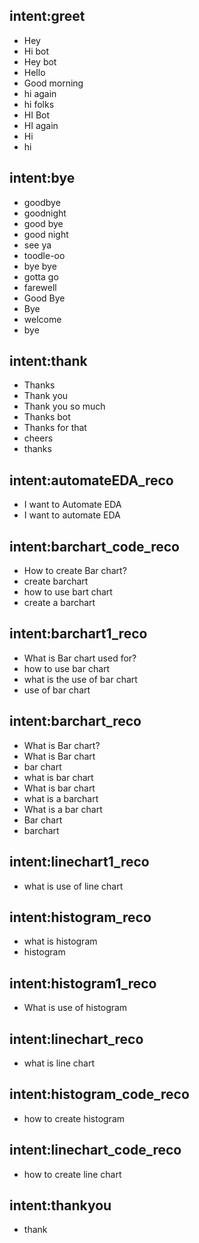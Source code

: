 ## intent:greet
- Hey
- Hi bot
- Hey bot
- Hello
- Good morning
- hi again
- hi folks
- HI Bot
- HI again
- Hi
- hi

## intent:bye
- goodbye
- goodnight
- good bye
- good night
- see ya
- toodle-oo
- bye bye
- gotta go
- farewell
- Good Bye
- Bye
- welcome
- bye

## intent:thank
- Thanks
- Thank you
- Thank you so much
- Thanks bot
- Thanks for that
- cheers
- thanks

## intent:automateEDA_reco
- I want to Automate EDA
- I want to automate EDA

## intent:barchart_code_reco
- How to create Bar chart?
- create barchart
- how to use bart chart
- create a barchart

## intent:barchart1_reco
- What is Bar chart used for?
- how to use bar chart
- what is the use of bar chart
- use of bar chart

## intent:barchart_reco
- What is Bar chart?
- What is Bar chart
- bar chart
- what is bar chart
- What is bar chart
- what is a barchart
- What is a bar chart
- Bar chart
- barchart

## intent:linechart1_reco
- what is use of line chart

## intent:histogram_reco
- what is histogram
- histogram

## intent:histogram1_reco
- What is use of histogram

## intent:linechart_reco
- what is line chart

## intent:histogram_code_reco
- how to create histogram

## intent:linechart_code_reco
- how to create line chart

## intent:thankyou
- thank
